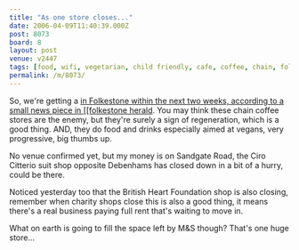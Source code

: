 ```yaml
---
title: "As one store closes..."
date: 2006-04-09T11:40:39.000Z
post: 8073
board: 8
layout: post
venue: v2447
tags: [food, wifi, vegetarian, child friendly, cafe, coffee, chain, folkestone]
permalink: /m/8073/
---
```

So, we're getting a <a href="http://www.starbucks.co.uk Starbucks]]" title="the Herald">in Folkestone within the next two weeks, according to a small news piece in [[folkestone herald</a>. You may think these chain coffee stores are the enemy, but they're surely a sign of regeneration, which is a good thing. AND, they do food and drinks especially aimed at vegans, very progressive, big thumbs up.

No venue confirmed yet, but my money is on Sandgate Road, the Ciro Citterio  suit shop opposite Debenhams has closed down in a bit of a hurry, could be there. 

Noticed yesterday too that the British Heart Foundation shop is also closing, remember when charity shops close this is also a good thing, it means there's a real business paying full rent that's waiting to move in.

What on earth is going to fill the space left by M&S though? That's one huge store...
